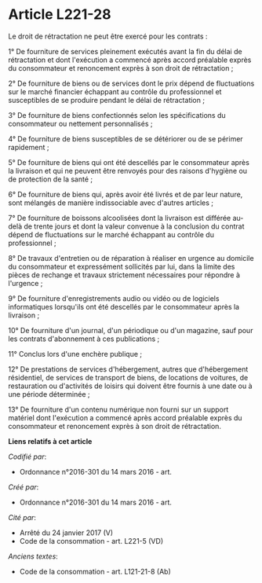 # Article L221-28

Le droit de rétractation ne peut être exercé pour les contrats :

1° De fourniture de services pleinement exécutés avant la fin du délai de rétractation et dont l'exécution a commencé après
accord préalable exprès du consommateur et renoncement exprès à son droit de rétractation ;

2° De fourniture de biens ou de services dont le prix dépend de fluctuations sur le marché financier échappant au contrôle du
professionnel et susceptibles de se produire pendant le délai de rétractation ;

3° De fourniture de biens confectionnés selon les spécifications du consommateur ou nettement personnalisés ;

4° De fourniture de biens susceptibles de se détériorer ou de se périmer rapidement ;

5° De fourniture de biens qui ont été descellés par le consommateur après la livraison et qui ne peuvent être renvoyés pour
des raisons d'hygiène ou de protection de la santé ;

6° De fourniture de biens qui, après avoir été livrés et de par leur nature, sont mélangés de manière indissociable avec
d'autres articles ;

7° De fourniture de boissons alcoolisées dont la livraison est différée au-delà de trente jours et dont la valeur convenue à
la conclusion du contrat dépend de fluctuations sur le marché échappant au contrôle du professionnel ;

8° De travaux d'entretien ou de réparation à réaliser en urgence au domicile du consommateur et expressément sollicités par
lui, dans la limite des pièces de rechange et travaux strictement nécessaires pour répondre à l'urgence ;

9° De fourniture d'enregistrements audio ou vidéo ou de logiciels informatiques lorsqu'ils ont été descellés par le
consommateur après la livraison ;

10° De fourniture d'un journal, d'un périodique ou d'un magazine, sauf pour les contrats d'abonnement à ces publications ;

11° Conclus lors d'une enchère publique ;

12° De prestations de services d'hébergement, autres que d'hébergement résidentiel, de services de transport de biens, de
locations de voitures, de restauration ou d'activités de loisirs qui doivent être fournis à une date ou à une période
déterminée ;

13° De fourniture d'un contenu numérique non fourni sur un support matériel dont l'exécution a commencé après accord
préalable exprès du consommateur et renoncement exprès à son droit de rétractation.

**Liens relatifs à cet article**

_Codifié par_:

  - Ordonnance n°2016-301 du 14 mars 2016 - art.

_Créé par_:

  - Ordonnance n°2016-301 du 14 mars 2016 - art.

_Cité par_:

  - Arrêté du 24 janvier 2017 (V)
  - Code de la consommation - art. L221-5 (VD)

_Anciens textes_:

  - Code de la consommation - art. L121-21-8 (Ab)
